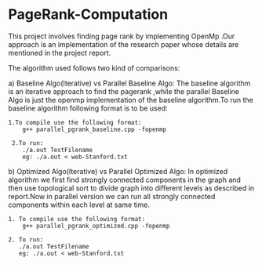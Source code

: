 # PageRank-Computation

This project involves finding page rank by implementing OpenMp .Our approach is an implementation of the research paper whose details are mentioned in the project report.

The algorithm used follows two kind of comparisons:

a) Baseline Algo(Iterative) vs Parallel Baseline Algo: The baseline algorithm is an iterative approach to find the pagerank ,while the parallel Baseline Algo is just the openmp implementation of the baseline algorithm.To run the baseline algorithm following format is to be used:

    1.To compile use the following format:
        g++ parallel_pgrank_baseline.cpp -fopenmp
        
     2.To run:     
        ./a.out TestFilename
        eg: ./a.out < web-Stanford.txt

    
b) Optimized Algo(Iterative) vs Parallel Optimized Algo: In optimized algorithm we first find strongly connected components in the graph and then use topological sort to divide graph into different levels as described in report.Now in parallel version we can run all strongly connected components within each level at same time.

    1. To compile use the following format:
        g++ parallel_pgrank_optimized.cpp -fopenmp

    2. To run:
       ./a.out TestFilename
       eg: ./a.out < web-Stanford.txt


   
